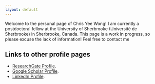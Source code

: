 ```yaml
---
layout: default
---
```


Welcome to the personal page of Chris Yee Wong! I am currently a postdoctoral fellow at the University of Sherbrooke (Université de Sherbrooke) in Sherbrooke, Canada. This page is a work in progress, so please excuse the lack of information! Feel free to contact me 

## Links to other profile pages

*  [ResearchGate Profile](https://www.researchgate.net/profile/Christopher-Yee-Wong).
*  [Google Scholar Profile](https://scholar.google.ca/citations?user=rddmHA4AAAAJ&hl=en&authuser=1).
*  [LinkedIn Profile]([./another-page.html](https://www.linkedin.com/in/chrisyeewong/)).
